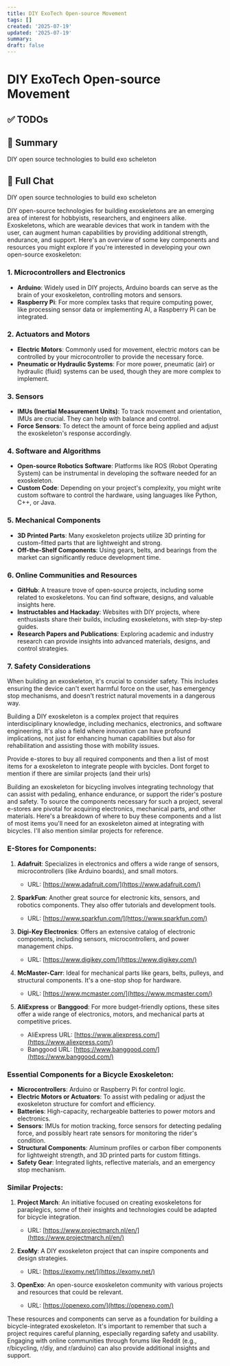 ```yaml
---
title: DIY ExoTech Open-source Movement
tags: []
created: '2025-07-19'
updated: '2025-07-19'
summary:
draft: false
---
```


# DIY ExoTech Open-source Movement

## ✅ TODOs


## 📌 Summary
DIY open source technologies to build exo scheleton

## 🧠 Full Chat


DIY open source technologies to build exo scheleton

DIY open-source technologies for building exoskeletons are an emerging area of interest for hobbyists, researchers, and engineers alike. Exoskeletons, which are wearable devices that work in tandem with the user, can augment human capabilities by providing additional strength, endurance, and support. Here's an overview of some key components and resources you might explore if you're interested in developing your own open-source exoskeleton:

### 1. Microcontrollers and Electronics
- **Arduino**: Widely used in DIY projects, Arduino boards can serve as the brain of your exoskeleton, controlling motors and sensors.
- **Raspberry Pi**: For more complex tasks that require computing power, like processing sensor data or implementing AI, a Raspberry Pi can be integrated.

### 2. Actuators and Motors
- **Electric Motors**: Commonly used for movement, electric motors can be controlled by your microcontroller to provide the necessary force.
- **Pneumatic or Hydraulic Systems**: For more power, pneumatic (air) or hydraulic (fluid) systems can be used, though they are more complex to implement.

### 3. Sensors
- **IMUs (Inertial Measurement Units)**: To track movement and orientation, IMUs are crucial. They can help with balance and control.
- **Force Sensors**: To detect the amount of force being applied and adjust the exoskeleton's response accordingly.

### 4. Software and Algorithms
- **Open-source Robotics Software**: Platforms like ROS (Robot Operating System) can be instrumental in developing the software needed for an exoskeleton.
- **Custom Code**: Depending on your project's complexity, you might write custom software to control the hardware, using languages like Python, C++, or Java.

### 5. Mechanical Components
- **3D Printed Parts**: Many exoskeleton projects utilize 3D printing for custom-fitted parts that are lightweight and strong.
- **Off-the-Shelf Components**: Using gears, belts, and bearings from the market can significantly reduce development time.

### 6. Online Communities and Resources
- **GitHub**: A treasure trove of open-source projects, including some related to exoskeletons. You can find software, designs, and valuable insights here.
- **Instructables and Hackaday**: Websites with DIY projects, where enthusiasts share their builds, including exoskeletons, with step-by-step guides.
- **Research Papers and Publications**: Exploring academic and industry research can provide insights into advanced materials, designs, and control strategies.

### 7. Safety Considerations
When building an exoskeleton, it's crucial to consider safety. This includes ensuring the device can't exert harmful force on the user, has emergency stop mechanisms, and doesn't restrict natural movements in a dangerous way.

Building a DIY exoskeleton is a complex project that requires interdisciplinary knowledge, including mechanics, electronics, and software engineering. It's also a field where innovation can have profound implications, not just for enhancing human capabilities but also for rehabilitation and assisting those with mobility issues.

Provide e-stores to buy all required components and then a list of most items for a exoskeleton to integrate people with bycicles. Dont forget to mention if there are similar projects (and their urls) 

Building an exoskeleton for bicycling involves integrating technology that can assist with pedaling, enhance endurance, or support the rider's posture and safety. To source the components necessary for such a project, several e-stores are pivotal for acquiring electronics, mechanical parts, and other materials. Here's a breakdown of where to buy these components and a list of most items you'll need for an exoskeleton aimed at integrating with bicycles. I'll also mention similar projects for reference.

### E-Stores for Components:
1. **Adafruit**: Specializes in electronics and offers a wide range of sensors, microcontrollers (like Arduino boards), and small motors.
   - URL: [https://www.adafruit.com/](https://www.adafruit.com/)

2. **SparkFun**: Another great source for electronic kits, sensors, and robotics components. They also offer tutorials and development tools.
   - URL: [https://www.sparkfun.com/](https://www.sparkfun.com/)

3. **Digi-Key Electronics**: Offers an extensive catalog of electronic components, including sensors, microcontrollers, and power management chips.
   - URL: [https://www.digikey.com/](https://www.digikey.com/)

4. **McMaster-Carr**: Ideal for mechanical parts like gears, belts, pulleys, and structural components. It's a one-stop shop for hardware.
   - URL: [https://www.mcmaster.com/](https://www.mcmaster.com/)

5. **AliExpress** or **Banggood**: For more budget-friendly options, these sites offer a wide range of electronics, motors, and mechanical parts at competitive prices.
   - AliExpress URL: [https://www.aliexpress.com/](https://www.aliexpress.com/)
   - Banggood URL: [https://www.banggood.com/](https://www.banggood.com/)

### Essential Components for a Bicycle Exoskeleton:
- **Microcontrollers**: Arduino or Raspberry Pi for control logic.
- **Electric Motors or Actuators**: To assist with pedaling or adjust the exoskeleton structure for comfort and efficiency.
- **Batteries**: High-capacity, rechargeable batteries to power motors and electronics.
- **Sensors**: IMUs for motion tracking, force sensors for detecting pedaling force, and possibly heart rate sensors for monitoring the rider's condition.
- **Structural Components**: Aluminum profiles or carbon fiber components for lightweight strength, and 3D printed parts for custom fittings.
- **Safety Gear**: Integrated lights, reflective materials, and an emergency stop mechanism.

### Similar Projects:
1. **Project March**: An initiative focused on creating exoskeletons for paraplegics, some of their insights and technologies could be adapted for bicycle integration.
   - URL: [https://www.projectmarch.nl/en/](https://www.projectmarch.nl/en/)

2. **ExoMy**: A DIY exoskeleton project that can inspire components and design strategies.
   - URL: [https://exomy.net/](https://exomy.net/)

3. **OpenExo**: An open-source exoskeleton community with various projects and resources that could be relevant.
   - URL: [https://openexo.com/](https://openexo.com/)

These resources and components can serve as a foundation for building a bicycle-integrated exoskeleton. It's important to remember that such a project requires careful planning, especially regarding safety and usability. Engaging with online communities through forums like Reddit (e.g., r/bicycling, r/diy, and r/arduino) can also provide additional insights and support.